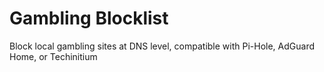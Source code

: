 # Gambling Blocklist

Block local gambling sites at DNS level, compatible with Pi-Hole, AdGuard Home, or Techinitium 
